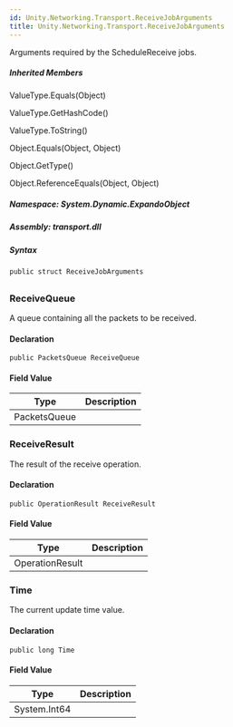 ```yaml
---  
id: Unity.Networking.Transport.ReceiveJobArguments  
title: Unity.Networking.Transport.ReceiveJobArguments  
---
```


<div class="markdown level0 summary">

Arguments required by the ScheduleReceive jobs.

</div>

<div class="markdown level0 conceptual">

</div>

<div class="inheritedMembers">

##### Inherited Members

<div>

ValueType.Equals(Object)

</div>

<div>

ValueType.GetHashCode()

</div>

<div>

ValueType.ToString()

</div>

<div>

Object.Equals(Object, Object)

</div>

<div>

Object.GetType()

</div>

<div>

Object.ReferenceEquals(Object, Object)

</div>

</div>

##### **Namespace**: System.Dynamic.ExpandoObject

##### **Assembly**: transport.dll

##### Syntax

``` lang-csharp
public struct ReceiveJobArguments
```

## 

### ReceiveQueue

<div class="markdown level1 summary">

A queue containing all the packets to be received.

</div>

<div class="markdown level1 conceptual">

</div>

#### Declaration

``` lang-csharp
public PacketsQueue ReceiveQueue
```

#### Field Value

| Type         | Description |
|--------------|-------------|
| PacketsQueue |             |

### ReceiveResult

<div class="markdown level1 summary">

The result of the receive operation.

</div>

<div class="markdown level1 conceptual">

</div>

#### Declaration

``` lang-csharp
public OperationResult ReceiveResult
```

#### Field Value

| Type            | Description |
|-----------------|-------------|
| OperationResult |             |

### Time

<div class="markdown level1 summary">

The current update time value.

</div>

<div class="markdown level1 conceptual">

</div>

#### Declaration

``` lang-csharp
public long Time
```

#### Field Value

| Type         | Description |
|--------------|-------------|
| System.Int64 |             |
